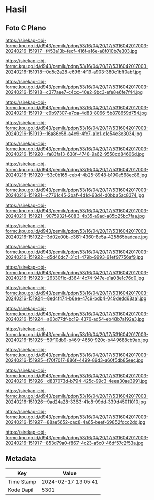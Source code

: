 # Hasil

## Foto C Plano

https://sirekap-obj-formc.kpu.go.id/d943/pemilu/pdpr/53/16/04/20/17/5316042017003-20240216-151917--f453a13b-fecf-416f-a16e-a8f010b7e303.jpg

https://sirekap-obj-formc.kpu.go.id/d943/pemilu/pdpr/53/16/04/20/17/5316042017003-20240216-151918--0d5c2a28-e696-4f19-a903-380c1bff0abf.jpg

https://sirekap-obj-formc.kpu.go.id/d943/pemilu/pdpr/53/16/04/20/17/5316042017003-20240216-151918--c377aee7-c4cc-40e2-9bc3-efe8e6fe7f44.jpg

https://sirekap-obj-formc.kpu.go.id/d943/pemilu/pdpr/53/16/04/20/17/5316042017003-20240216-151919--c9b97307-a7ca-4d83-8066-5b878659d754.jpg

https://sirekap-obj-formc.kpu.go.id/d943/pemilu/pdpr/53/16/04/20/17/5316042017003-20240216-151919--16a86c58-a4c9-4fc7-a1e1-e1c54e3e3034.jpg

https://sirekap-obj-formc.kpu.go.id/d943/pemilu/pdpr/53/16/04/20/17/5316042017003-20240216-151920--fa83fa13-638f-4748-9a62-9558cd84606d.jpg

https://sirekap-obj-formc.kpu.go.id/d943/pemilu/pdpr/53/16/04/20/17/5316042017003-20240216-151920--53c0b165-ceb4-4b25-8948-b190e568ec86.jpg

https://sirekap-obj-formc.kpu.go.id/d943/pemilu/pdpr/53/16/04/20/17/5316042017003-20240216-151921--c7761c45-2baf-4d1d-93d4-d0bba5ac8374.jpg

https://sirekap-obj-formc.kpu.go.id/d943/pemilu/pdpr/53/16/04/20/17/5316042017003-20240216-151921--9075932f-6083-4b35-a9ad-a85b25bc7faa.jpg

https://sirekap-obj-formc.kpu.go.id/d943/pemilu/pdpr/53/16/04/20/17/5316042017003-20240216-151922--3d02e00b-c361-4360-8e5a-425565badcae.jpg

https://sirekap-obj-formc.kpu.go.id/d943/pemilu/pdpr/53/16/04/20/17/5316042017003-20240216-151922--d5d46dc7-31c1-479b-9993-91ef97756af9.jpg

https://sirekap-obj-formc.kpu.go.id/d943/pemilu/pdpr/53/16/04/20/17/5316042017003-20240216-151923--26330f1c-d364-4c74-947e-e1a08e1c76d0.jpg

https://sirekap-obj-formc.kpu.go.id/d943/pemilu/pdpr/53/16/04/20/17/5316042017003-20240216-151924--8ed4f474-b6ee-47c9-bdb4-049dedd68aa1.jpg

https://sirekap-obj-formc.kpu.go.id/d943/pemilu/pdpr/53/16/04/20/17/5316042017003-20240216-151924--a63d77df-bc19-4376-ad54-eb48b7a192a3.jpg

https://sirekap-obj-formc.kpu.go.id/d943/pemilu/pdpr/53/16/04/20/17/5316042017003-20240216-151925--59f10db9-b469-4650-920c-b449688cb9ab.jpg

https://sirekap-obj-formc.kpu.go.id/d943/pemilu/pdpr/53/16/04/20/17/5316042017003-20240216-151925--f70f7017-886f-4499-89d3-a60f5db85eec.jpg

https://sirekap-obj-formc.kpu.go.id/d943/pemilu/pdpr/53/16/04/20/17/5316042017003-20240216-151926--d837073d-b794-425c-99c3-4eea30ae3991.jpg

https://sirekap-obj-formc.kpu.go.id/d943/pemilu/pdpr/53/16/04/20/17/5316042017003-20240216-151926--9ad24a28-3363-41c8-99dd-339d45011010.jpg

https://sirekap-obj-formc.kpu.go.id/d943/pemilu/pdpr/53/16/04/20/17/5316042017003-20240216-151927--88ae5652-cac8-4a65-beef-69852fdcc2dd.jpg

https://sirekap-obj-formc.kpu.go.id/d943/pemilu/pdpr/53/16/04/20/17/5316042017003-20240216-151917--853d79a0-f867-4c23-a5c0-46df57c2f53a.jpg


## Metadata

| Key        | Value               |
| ---------- | ------------------- |
| Time Stamp | 2024-02-17 13:05:41 |
| Kode Dapil | 5301                |



